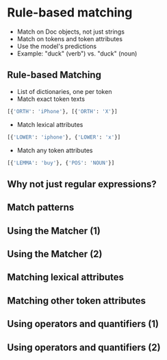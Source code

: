# Rule-based matching
- Match on Doc objects, not just strings
- Match on tokens and token attributes
- Use the model's predictions
- Example: "duck" (verb") vs. "duck" (noun)

## Rule-based Matching
- List of dictionaries, one per token
- Match exact token texts
```python
[{'ORTH': 'iPhone'}, [{'ORTH': 'X'}]
```
- Match lexical attributes
```python
[{'LOWER': 'iphone'}, {'LOWER': 'x'}]
```
- Match any token attributes
```python
[{'LEMMA': 'buy'}, {'POS': 'NOUN'}]
```

## Why not just regular expressions?


## Match patterns


## Using the Matcher (1)


## Using the Matcher (2)


## Matching lexical attributes


## Matching other token attributes


## Using operators and quantifiers (1)


## Using operators and quantifiers (2)

